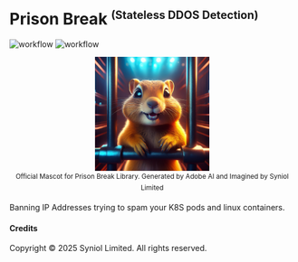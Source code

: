 <h1>Prison Break <sup><small>(Stateless DDOS Detection)</small></sup></h1>

![workflow](https://github.com/syniol/prison-break/actions/workflows/pipeline.yml/badge.svg)    ![workflow](https://github.com/syniol/prison-break/actions/workflows/release.yml/badge.svg)

<p align="center">
    <a href="https://xyo.financial" target="blank"><img alt="Go (Golang) Gopher Mascot" width="40%" src="https://github.com/syniol/prison-break/blob/main/docs/mascot.png?raw=true" /></a>
    <sup><br />Official Mascot for Prison Break Library. Generated by Adobe AI and Imagined by Syniol Limited</sup>
</p>

Banning IP Addresses trying to spam your K8S pods and linux containers.


#### Credits
Copyright &copy; 2025 Syniol Limited. All rights reserved.
